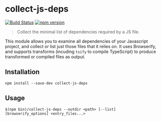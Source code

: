# collect-js-deps

[![Build Status](https://travis-ci.org/gristlabs/collect-js-deps.svg?branch=master)](https://travis-ci.org/gristlabs/collect-js-deps)
[![npm version](https://badge.fury.io/js/collect-js-deps.svg)](https://badge.fury.io/js/collect-js-deps)


> Collect the minimal list of dependencies required by a JS file.

This module allows you to examine all dependencies of your Javascript project,
and collect or list just those files that it relies on. It uses Browserify, and
supports transforms (incuding `tsify` to compile TypeScript) to produce
transformed or compiled files as output.

## Installation

```
npm install --save-dev collect-js-deps
```

## Usage

```
$(npm bin)/collect-js-deps --outdir <path> [--list] [browserify_options] <entry_files...>
```
